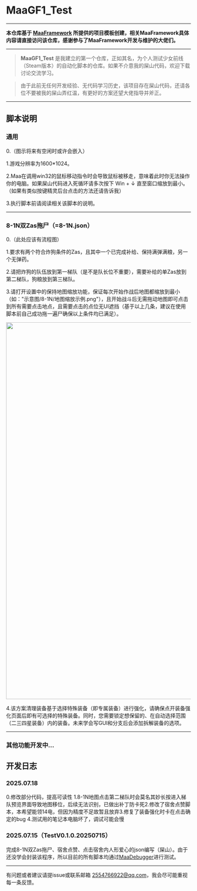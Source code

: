 <!-- markdownlint-disable MD033 MD041 -->

# MaaGF1_Test

</div>

---

**本仓库基于 [MaaFramework](https://github.com/MaaXYZ/MaaFramework) 所提供的项目模板创建，相关MaaFramework具体内容请直接访问该仓库，感谢参与了MaaFramework开发与维护的大佬们。**

---

> **MaaGF1_Test** 是我建立的第一个仓库，正如其名，为个人测试少女前线（Steam版本）的自动化脚本的仓库。如果不介意我的屎山代码，欢迎下载讨论交流学习。

> 由于此前无任何开发经验、无代码学习历史，该项目存在屎山代码，还请各位不要被我的屎山弄红温，有更好的方案还望大佬指导并斧正。

---

## 脚本说明

### 通用

0.（图示将来有空闲时或许会嵌入）

1.游戏分辨率为1600\*1024。

2.Maa在调用win32的鼠标移动指令时会导致鼠标被移走，意味着此时你无法操作你的电脑。如果屎山代码进入死循环请多次按下 Win + ↓ 直至窗口缩放到最小。（如果有类似按键精灵后台点击的方法还请告诉我）

3.执行脚本前请阅读相关该脚本的说明。

---

### 8-1N双Zas拖尸（=8-1N.json）

0.（此处应该有流程图）

1.要求有两个符合炸狗条件的Zas，且其中一个已完成补给、保持满弹满粮，另一个无弹药。

2.请把炸狗的队伍放到第一梯队（是不是队长位不重要），需要补给的单Zas放到第二梯队，狗粮放到第三梯队。

3.请打开设置中的保持地图缩放功能，保证每次开始作战后地图都缩放到最小（如："示意图/8-1N/地图缩放示例.png"），且开始战斗后无需拖动地图即可点击到所有需要点击地点，且需要点击的点位无UI遮挡（基于以上几条，建议在使用脚本前自己成功拖一遍尸确保以上条件均已满足）。

<p align="center">
  <img alt="example" src="https://cdn.jsdelivr.net/gh/LeonNagant/MaaGF1_Test/example_img/8-1N/map_example.png" width="1600" height="1024" />
</p>

4.该方案清理装备基于选择特殊装备（即专属装备）进行强化，请确保点开装备强化页面后即有可选择的特殊装备。同时，您需要锁定想保留的、在自动选择范围（二三四星装备）内的装备。未来学会写GUI和分支后会添加拆解装备的选项。

---

### 其他功能开发中...

## 开发日志

### 2025.07.18

0.修改部分代码，提高可读性
1.8-1N地图点击第二梯队时会莫名其妙长按进入梯队预览界面导致地图移位，后续无法识别，已做出补丁防卡死2.修改了宿舍点赞脚本，本希望能领14电，但因为精度不足故暂且放弃3.修复了装备强化时卡在点击确定的bug 4.测试用的笔记本电脑坏了，调试可能会慢

### 2025.07.15（TestV0.1.0.20250715）

完成8-1N双Zas拖尸、宿舍点赞、点击宿舍内人形爱心的json编写（屎山）。由于还没学会封装该程序，所以目前的所有脚本均通过[MaaDebugger](https://github.com/MaaXYZ/MaaDebugger)进行测试。

---

有问题或者建议请提issue或联系邮箱 2554766922@qq.com，我会尽可能重视每一条反馈。
